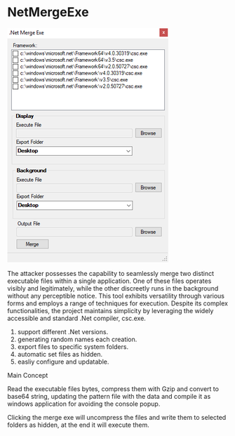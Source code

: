 # NetMergeExe

![alt text](https://github.com/proxytype/NetMergeExe/blob/master/exeMerge.png)

The attacker possesses the capability to seamlessly merge two distinct executable files within a single application. One of these files operates visibly and legitimately, while the other discreetly runs in the background without any perceptible notice. This tool exhibits versatility through various forms and employs a range of techniques for execution. Despite its complex functionalities, the project maintains simplicity by leveraging the widely accessible and standard .Net compiler, csc.exe.

1. support different .Net versions.
2. generating random names each creation.
3. export files to specific system folders.
4. automatic set files as hidden.
5. easliy configure and updatable.


Main Concept

Read the executable files bytes, compress them with Gzip and convert to base64 string, 
updating the pattern file with the data and compile it as windows application for avoiding the console popup.

Clicking the merge exe will uncompress the files and write them to selected folders as hidden, 
at the end it will execute them.


